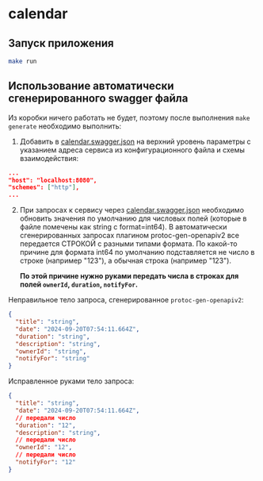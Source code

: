 # calendar

## Запуск приложения

```bash
make run
```

## Использование автоматически сгенерированного swagger файла

Из коробки ничего работать не будет, поэтому после выполнения `make generate` необходимо выполнить:

1. Добавить в [calendar.swagger.json](api%2Fopeapiv2%2Fcalendar.swagger.json) на верхний уровень параметры с указанием
   адреса сервиса из конфигурационного файла и схемы взаимодействия:

```json
...
"host": "localhost:8080",
"schemes": ["http"],
...
```

2. При запросах к сервису через [calendar.swagger.json](api%2Fopeapiv2%2Fcalendar.swagger.json) необходимо обновить
   значения по умолчанию для числовых полей (которые в файле помечены как string с format=int64).
   В автоматически сгенерированных запросах плагином protoc-gen-openapiv2 все передается СТРОКОЙ с разными типами
   формата.
   По какой-то причине для формата int64 по умолчанию подставляется не число в строке (например "123"), а обычная
   строка (например "123").

   **По этой причине нужно руками передать числа в строках для полей `ownerId`, `duration`, `notifyFor`.**

Неправильное тело запроса, сгенерированное `protoc-gen-openapiv2`:

```json
{
  "title": "string",
  "date": "2024-09-20T07:54:11.664Z",
  "duration": "string",
  "description": "string",
  "ownerId": "string",
  "notifyFor": "string"
}
```

Исправленное руками тело запроса:

```json
{
  "title": "string",
  "date": "2024-09-20T07:54:11.664Z",
  // передали число
  "duration": "12",
  "description": "string",
  // передали число
  "ownerId": "12",
  // передали число
  "notifyFor": "12"
}
```